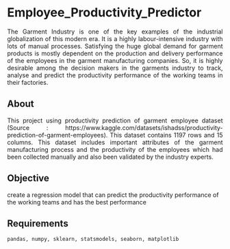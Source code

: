 # Employee_Productivity_Predictor
<p align="justify">The Garment Industry is one of the key examples of the industrial globalization of this modern era. It is a highly labour-intensive industry with lots of manual processes. Satisfying the huge global demand for garment products is mostly dependent on the production and delivery performance of the employees in the garment manufacturing companies. So, it is highly desirable among the decision makers in the garments industry to track, analyse and predict the productivity performance of the working teams in their factories.</p>

## About
<p align="justify">This project using productivity prediction of garment employee dataset (Source : https://www.kaggle.com/datasets/ishadss/productivity-prediction-of-garment-employees). This dataset contains 1197 rows and 15 columns. This dataset includes important attributes of the garment manufacturing process and the productivity of the employees which had been collected manually and also been validated by the industry experts. </p>

## Objective 
create a regression model that can predict the productivity performance of the working teams and has the best performance 

## Requirements

```
pandas, numpy, sklearn, statsmodels, seaborn, matplotlib
